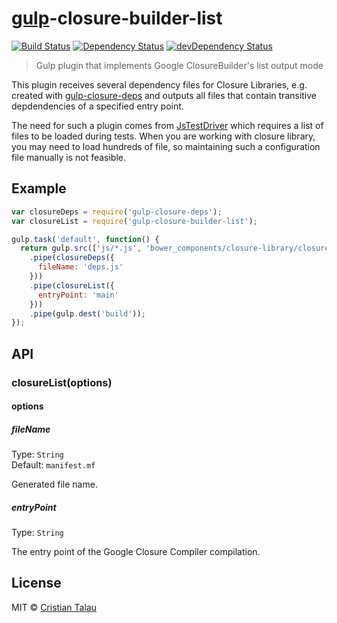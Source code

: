 # [gulp](http://gulpjs.com)-closure-builder-list
[![Build Status](https://secure.travis-ci.org/ctalau/gulp-closure-builder-list.png?branch=master)](http://travis-ci.org/ctalau/gulp-closure-builder-list) [![Dependency Status](https://david-dm.org/ctalau/gulp-closure-builder-list.png)](https://david-dm.org/ctalau/gulp-closure-builder-list) [![devDependency Status](https://david-dm.org/ctalau/gulp-closure-builder-list/dev-status.png)](https://david-dm.org/ctalau/gulp-closure-builder-list#info=devDependencies)

> Gulp plugin that implements Google ClosureBuilder's list output mode

This plugin receives several dependency files for Closure Libraries, e.g. created with [gulp-closure-deps](https://github.com/steida/gulp-closure-deps) and outputs all files that contain transitive depdendencies of a specified entry point.

The need for such a plugin comes from [JsTestDriver](https://github.com/wesabe/JsTestDriver) which requires a list of files to be loaded during tests. When you are working with closure library, you may need to load hundreds of file, so maintaining such a configuration file manually is not feasible. 

## Example

```js
var closureDeps = require('gulp-closure-deps');
var closureList = require('gulp-closure-builder-list');

gulp.task('default', function() {
  return gulp.src(['js/*.js', 'bower_components/closure-library/closure/goog/**/*.js'])
    .pipe(closureDeps({
      fileName: 'deps.js'
    }))
    .pipe(closureList({
      entryPoint: 'main' 
    }))
    .pipe(gulp.dest('build'));
});
```

## API

### closureList(options)

#### options

##### fileName

Type: `String`  
Default: `manifest.mf`

Generated file name.

##### entryPoint

Type: `String`  

The entry point of the Google Closure Compiler compilation.

## License

MIT © [Cristian Talau](https://github.com/ctalau)

